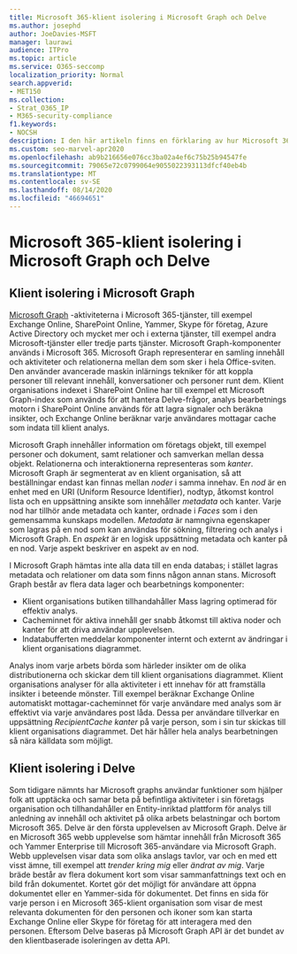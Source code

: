 ```yaml
---
title: Microsoft 365-klient isolering i Microsoft Graph och Delve
ms.author: josephd
author: JoeDavies-MSFT
manager: laurawi
audience: ITPro
ms.topic: article
ms.service: O365-seccomp
localization_priority: Normal
search.appverid:
- MET150
ms.collection:
- Strat_O365_IP
- M365-security-compliance
f1.keywords:
- NOCSH
description: I den här artikeln finns en förklaring av hur Microsoft 365-klient isolering fungerar i Office Graph och i Delve.
ms.custom: seo-marvel-apr2020
ms.openlocfilehash: ab9b216656e076cc3ba02a4ef6c75b25b94547fe
ms.sourcegitcommit: 79065e72c0799064e9055022393113dfcf40eb4b
ms.translationtype: MT
ms.contentlocale: sv-SE
ms.lasthandoff: 08/14/2020
ms.locfileid: "46694651"
---
```

# <a name="microsoft-365-tenant-isolation-in-the-microsoft-graph-and-delve"></a>Microsoft 365-klient isolering i Microsoft Graph och Delve

## <a name="tenant-isolation-in-the-microsoft-graph"></a>Klient isolering i Microsoft Graph

[Microsoft Graph](https://developer.microsoft.com/graph) -aktiviteterna i Microsoft 365-tjänster, till exempel Exchange Online, SharePoint Online, Yammer, Skype för företag, Azure Active Directory och mycket mer och i externa tjänster, till exempel andra Microsoft-tjänster eller tredje parts tjänster. Microsoft Graph-komponenter används i Microsoft 365. Microsoft Graph representerar en samling innehåll och aktiviteter och relationerna mellan dem som sker i hela Office-sviten. Den använder avancerade maskin inlärnings tekniker för att koppla personer till relevant innehåll, konversationer och personer runt dem. Klient organisations indexet i SharePoint Online har till exempel ett Microsoft Graph-index som används för att hantera Delve-frågor, analys bearbetnings motorn i SharePoint Online används för att lagra signaler och beräkna insikter, och Exchange Online beräknar varje användares mottagar cache som indata till klient analys.

Microsoft Graph innehåller information om företags objekt, till exempel personer och dokument, samt relationer och samverkan mellan dessa objekt. Relationerna och interaktionerna representeras som *kanter*. Microsoft Graph är segmenterat av en klient organisation, så att beställningar endast kan finnas mellan *noder* i samma innehav. En *nod* är en enhet med en URI (Uniform Resource Identifier), nodtyp, åtkomst kontrol lista och en uppsättning ansikte som innehåller *metadata* och kanter. Varje nod har tillhör ande metadata och kanter, ordnade i *Faces* som i den gemensamma kunskaps modellen. *Metadata* är namngivna egenskaper som lagras på en nod som kan användas för sökning, filtrering och analys i Microsoft Graph. En *aspekt* är en logisk uppsättning metadata och kanter på en nod. Varje aspekt beskriver en aspekt av en nod. 

I Microsoft Graph hämtas inte alla data till en enda databas; i stället lagras metadata och relationer om data som finns någon annan stans. Microsoft Graph består av flera data lager och bearbetnings komponenter:

- Klient organisations butiken tillhandahåller Mass lagring optimerad för effektiv analys.
- Cacheminnet för aktiva innehåll ger snabb åtkomst till aktiva noder och kanter för att driva användar upplevelsen.
- Indatabufferten meddelar komponenter internt och externt av ändringar i klient organisations diagrammet.

Analys inom varje arbets börda som härleder insikter om de olika distributionerna och skickar dem till klient organisations diagrammet. Klient organisations analyser för alla aktiviteter i ett innehav för att framställa insikter i beteende mönster. Till exempel beräknar Exchange Online automatiskt mottagar-cacheminnet för varje användare med analys som är effektivt via varje användares post låda. Dessa per användare tillverkar en uppsättning *RecipientCache kanter* på varje person, som i sin tur skickas till klient organisations diagrammet. Det här håller hela analys bearbetningen så nära källdata som möjligt.

## <a name="tenant-isolation-in-delve"></a>Klient isolering i Delve

Som tidigare nämnts har Microsoft graphs användar funktioner som hjälper folk att upptäcka och samar beta på befintliga aktiviteter i sin företags organisation och tillhandahåller en Entity-inriktad plattform för analys till anledning av innehåll och aktivitet på olika arbets belastningar och bortom Microsoft 365. Delve är den första upplevelsen av Microsoft Graph.
Delve är en Microsoft 365 webb upplevelse som hämtar innehåll från Microsoft 365 och Yammer Enterprise till Microsoft 365-användare via Microsoft Graph. Webb upplevelsen visar data som olika anslags tavlor, var och en med ett visst ämne, till exempel att *trender kring mig* eller *ändrat av mig*. Varje bräde består av flera dokument kort som visar sammanfattnings text och en bild från dokumentet. Kortet gör det möjligt för användare att öppna dokumentet eller en Yammer-sida för dokumentet. Det finns en sida för varje person i en Microsoft 365-klient organisation som visar de mest relevanta dokumenten för den personen och ikoner som kan starta Exchange Online eller Skype för företag för att interagera med den personen. Eftersom Delve baseras på Microsoft Graph API är det bundet av den klientbaserade isoleringen av detta API.